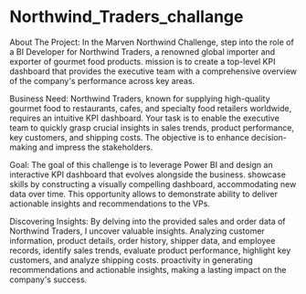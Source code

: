 # Northwind_Traders_challange

About The Project: In the Marven Northwind Challenge, step into the role of a BI Developer for Northwind Traders, a renowned global importer and exporter of gourmet food products. mission is to create a top-level KPI dashboard that provides the executive team with a comprehensive overview of the company's performance across key areas.

Business Need: Northwind Traders, known for supplying high-quality gourmet food to restaurants, cafes, and specialty food retailers worldwide, requires an intuitive KPI dashboard. Your task is to enable the executive team to quickly grasp crucial insights in sales trends, product performance, key customers, and shipping costs. The objective is to enhance decision-making and impress the stakeholders.

Goal: The goal of this challenge is to leverage Power BI and design an interactive KPI dashboard that evolves alongside the business. showcase skills by constructing a visually compelling dashboard, accommodating new data over time. This opportunity allows to demonstrate ability to deliver actionable insights and recommendations to the VPs.

Discovering Insights: By delving into the provided sales and order data of Northwind Traders, I uncover valuable insights. Analyzing customer information, product details, order history, shipper data, and employee records, identify sales trends, evaluate product performance, highlight key customers, and analyze shipping costs. proactivity in generating recommendations and actionable insights, making a lasting impact on the company's success.
